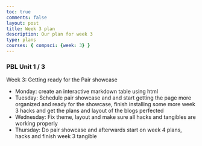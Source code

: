 ```yaml
---
toc: true
comments: false
layout: post
title: Week 3 plan
description: Our plan for week 3
type: plans
courses: { compsci: {week: 3} }
---
```



### PBL Unit 1 / 3
Week 3: Getting ready for the Pair showcase
- Monday: create an interactive markdown table using html
- Tuesday: Schedule pair showcase and and start getting the page more organized and ready for the showcase, finish installing some more week 3 hacks and get the plans and layout of the blogs perfected 
- Wednesday: Fix theme, layout and make sure all hacks and tangibles are working properly
- Thursday: Do pair showcase and afterwards start on week 4 plans, hacks and finish week 3 tangible
